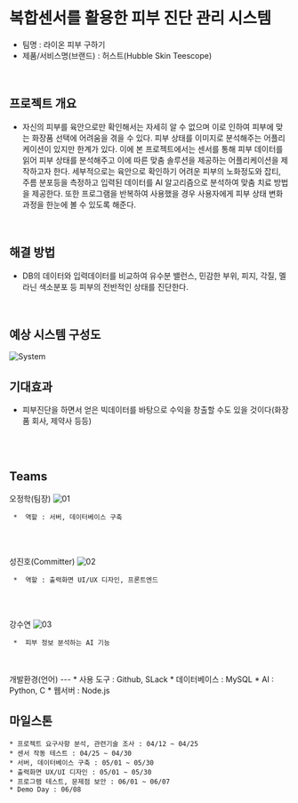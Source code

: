 # 복합센서를 활용한 피부 진단 관리 시스템
   * 팀명 : 라이온 피부 구하기 
   * 제품/서비스명(브랜드) : 허스트(Hubble Skin Teescope)
    
   <br/>

    
    
프로젝트 개요
---  
   * 자신의 피부를 육안으로만 확인해서는 자세히 알 수 없으며
이로 인하여 피부에 맞는 화장품 선택에 어려움을 겪을 수 있다.
피부 상태를 이미지로 분석해주는 어플리케이션이 있지만 한계가 있다.
이에 본 프로젝트에서는 센서를 통해 피부 데이터를 읽어 피부 상태를 분석해주고
이에 따른 맞춤 솔루션을 제공하는 어플리케이션을 제작하고자 한다.
세부적으로는 육안으로 확인하기 어려운 피부의 노화정도와 잡티, 주름 분포등을 측정하고
입력된 데이터를 AI 알고리즘으로 분석하여 맞춤 치료 방법을 제공한다.
또한 프로그램을 반복하여 사용했을 경우 사용자에게 피부 상태 변화 과정을 한눈에 볼 수 있도록 해준다.
   <br/>  
  
  
해결 방법
---  
   * DB의 데이터와 입력데이터를 비교하여 유수분 밸런스, 민감한 부위, 피지, 각질, 멜라닌 색소분포 등 피부의 전반적인 상태를 진단한다.
   <br/> 

예상 시스템 구성도
---
![System](https://user-images.githubusercontent.com/57625947/79041463-13739000-7c2b-11ea-8d0f-6a0662aed882.png)

 
     
기대효과
---  
   *  피부진단을 하면서 얻은 빅데이터를 바탕으로 수익을 창출할 수도 있을 것이다(화장품 회사, 제약사 등등)
   <br/> 
   <br/> 
   
   
Teams
---  
  
  
오정학(팀장)
![01](https://user-images.githubusercontent.com/57625947/79041832-df4d9e80-7c2d-11ea-9a01-7f89f9e6ab30.png=360x480)
```
 *  역할 : 서버, 데이터베이스 구축
```

   <br/>  
   <br/>     
   
성진호(Committer)
![02](https://user-images.githubusercontent.com/57625947/79041833-e1aff880-7c2d-11ea-97cf-d7749775f55c.png=360x480)
```
 *  역할 : 출력화면 UI/UX 디자인, 프론트엔드
```

   <br/>  
   <br/>

강수연
![03](https://user-images.githubusercontent.com/57625947/79041836-e4125280-7c2d-11ea-9ec5-28617e53fd63.jpg=360x480)
```
 *  피부 정보 분석하는 AI 기능 
```
   <br/>  
   <br/>  
개발환경(언어)
---
  * 사용 도구 : Github, SLack
  * 데이터베이스 : MySQL
  * AI : Python, C
  * 웹서버 : Node.js

   <br/>   

   
마일스톤
---  
    * 프로젝트 요구사항 분석, 관련기술 조사 : 04/12 ~ 04/25
    * 센서 작동 테스트 : 04/25 ~ 04/30
    * 서버, 데이터베이스 구축 : 05/01 ~ 05/30
    * 출력화면 UX/UI 디자인 : 05/01 ~ 05/30
    * 프로그램 테스트, 문제점 보안 : 06/01 ~ 06/07
    * Demo Day : 06/08
